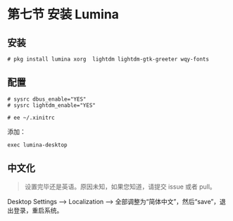 # 第七节 安装 Lumina

## 安装

```
# pkg install lumina xorg  lightdm lightdm-gtk-greeter wqy-fonts 
```

## 配置

```
# sysrc dbus_enable="YES"
# sysrc lightdm_enable="YES"
```

```
# ee ~/.xinitrc
```

添加：

```
exec lumina-desktop
```

## 中文化

>设置完毕还是英语。原因未知，如果您知道，请提交 issue 或者 pull。

Desktop Settings ——> Localization ——> 全部调整为“简体中文”，然后“save”，退出登录，重启系统。
